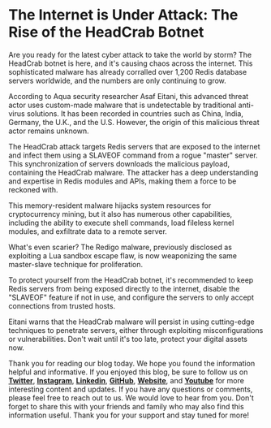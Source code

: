# The Internet is Under Attack: The Rise of the HeadCrab Botnet

Are you ready for the latest cyber attack to take the world by storm? The HeadCrab botnet is here, and it's causing chaos across the internet. This sophisticated malware has already corralled over 1,200 Redis database servers worldwide, and the numbers are only continuing to grow.

According to Aqua security researcher Asaf Eitani, this advanced threat actor uses custom-made malware that is undetectable by traditional anti-virus solutions. It has been recorded in countries such as China, India, Germany, the U.K., and the U.S. However, the origin of this malicious threat actor remains unknown.

The HeadCrab attack targets Redis servers that are exposed to the internet and infect them using a SLAVEOF command from a rogue "master" server. This synchronization of servers downloads the malicious payload, containing the HeadCrab malware. The attacker has a deep understanding and expertise in Redis modules and APIs, making them a force to be reckoned with.

This memory-resident malware hijacks system resources for cryptocurrency mining, but it also has numerous other capabilities, including the ability to execute shell commands, load fileless kernel modules, and exfiltrate data to a remote server.

What's even scarier? The Redigo malware, previously disclosed as exploiting a Lua sandbox escape flaw, is now weaponizing the same master-slave technique for proliferation.

To protect yourself from the HeadCrab botnet, it's recommended to keep Redis servers from being exposed directly to the internet, disable the "SLAVEOF" feature if not in use, and configure the servers to only accept connections from trusted hosts.

Eitani warns that the HeadCrab malware will persist in using cutting-edge techniques to penetrate servers, either through exploiting misconfigurations or vulnerabilities. Don't wait until it's too late, protect your digital assets now.

Thank you for reading our blog today. We hope you found the information helpful and informative. If you enjoyed this blog, be sure to follow us on [**Twitter**](https://twitter.com/areyysharma), [**Instagram**](https://www.instagram.com/official_cyber_hub/), [**Linkedin**](https://www.linkedin.com/in/technical-human/), [**GitHub**](https://github.com/pushkarsharma23), [**Website**](https://officialcyberhub.wixsite.com/cyberhub), and [**Youtube**](https://www.youtube.com/@OfficialCyberHub) for more interesting content and updates. If you have any questions or comments, please feel free to reach out to us. We would love to hear from you. Don't forget to share this with your friends and family who may also find this information useful. Thank you for your support and stay tuned for more!